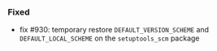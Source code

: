 
### Fixed

- fix #930: temporary restore `DEFAULT_VERSION_SCHEME` and `DEFAULT_LOCAL_SCHEME` on the `setuptools_scm` package